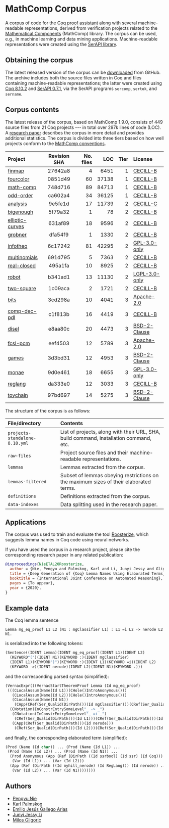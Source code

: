 # MathComp Corpus

A corpus of code for the [Coq proof assistant](https://coq.inria.fr) along with several
machine-readable representations, derived from verification
projects related to the [Mathematical Components][math-comp-website] (MathComp) library.
The corpus can be used, e.g., in machine learning and data mining applications.
Machine-readable representations were created using the [SerAPI library][serapi-website].

[math-comp-website]: https://math-comp.github.io
[serapi-website]: https://github.com/ejgallego/coq-serapi

## Obtaining the corpus

The latest released version of the corpus can be [downloaded][download-link]
from GitHub. The archive includes both the source files written in Coq and files containing
machine-readable representations; the latter were created using [Coq 8.10.2][coq-8102]
and [SerAPI 0.7.1][serapi-071], via the SerAPI programs `sercomp`, `sertok`, and `sername`.

[download-link]: https://github.com/EngineeringSoftware/math-comp-corpus/releases
[coq-8102]: https://github.com/coq/coq/releases/tag/V8.10.2
[serapi-071]: https://github.com/ejgallego/coq-serapi/releases

## Corpus contents

The latest release of the corpus, based on MathComp 1.9.0, consists of 449
source files from 21 Coq projects --- in total over 297k lines of code (LOC).
A [research paper][arxiv-paper] describes the corpus in more detail
and provides additional statistics. The corpus is divided into three tiers based
on how well projects conform to the [MathComp conventions][math-comp-contrib].

| Project                            | Revision SHA | No. files  | LOC    | Tier | License                  |
|:---------------------------------- |:------------:|-----------:|-------:|-----:|:-------------------------|
| [finmap][finmap]                   | 27642a8      | 4          | 6451   | 1    | [CECILL-B][cecill-b]     |
| [fourcolor][fourcolor]             | 0851d49      | 60         | 37138  | 1    | [CECILL-B][cecill-b]     |
| [math-comp][math-comp]             | 748d716      | 89         | 84713  | 1    | [CECILL-B][cecill-b]     |
| [odd-order][odd-order]             | ca602a4      | 34         | 36125  | 1    | [CECILL-B][cecill-b]     |
| [analysis][analysis]               | 9e5fe1d      | 17         | 11739  | 2    | [CECILL-C][cecill-c]     |
| [bigenough][bigenough]             | 5f79a32      | 1          | 78     | 2    | [CECILL-B][cecill-b]     |
| [elliptic-curves][elliptic-curves] | 631af89      | 18         | 9596   | 2    | [CECILL-B][cecill-b]     |
| [grobner][grobner]                 | dfa54f9      | 1          | 1330   | 2    | [CECILL-B][cecill-b]     |
| [infotheo][infotheo]               | 6c17242      | 81         | 42295  | 2    | [GPL-3.0-only][gpl3]     |
| [multinomials][multinomials]       | 691d795      | 5          | 7363   | 2    | [CECILL-B][cecill-b]     |
| [real-closed][real-closed]         | 495a1fa      | 10         | 8925   | 2    | [CECILL-B][cecill-b]     |
| [robot][robot]                     | b341ad1      | 13         | 11130  | 2    | [LGPL-3.0-only][lgpl3]   |
| [two-square][two-square]           | 1c09aca      | 2          | 1721   | 2    | [CECILL-B][cecill-b]     |
| [bits][bits]                       | 3cd298a      | 10         | 4041   | 3    | [Apache-2.0][apache2]    |
| [comp-dec-pdl][comp-dec-pdl]       | c1f813b      | 16         | 4419   | 3    | [CECILL-B][cecill-b]     |
| [disel][disel]                     | e8aa80c      | 20         | 4473   | 3    | [BSD-2-Clause][bsd2]     |
| [fcsl-pcm][fcsl-pcm]               | eef4503      | 12         | 5789   | 3    | [Apache-2.0][apache2]    |
| [games][games]                     | 3d3bd31      | 12         | 4953   | 3    | [BSD-2-Clause][bsd2]     |
| [monae][monae]                     | 9d0e461      | 18         | 6655   | 3    | [GPL-3.0-only][gpl3]     |
| [reglang][reglang]                 | da333e0      | 12         | 3033   | 3    | [CECILL-B][cecill-b]     |
| [toychain][toychain]               | 97bd697      | 14         | 5275   | 3    | [BSD-2-Clause][bsd2]     |

The structure of the corpus is as follows:

| File/directory                 | Contents                                                                               |
|:-------------------------------|:---------------------------------------------------------------------------------------|
| `projects-standalone-8.10.yml` | List of projects, along with their URL, SHA, build command, installation command, etc. |
| `raw-files`                    | Project source files and their machine-readable representations.                       |
| `lemmas`                       | Lemmas extracted from the corpus.                                                      |
| `lemmas-filtered`              | Subset of lemmas obeying restrictions on the maximum sizes of their elaborated terms.  |
| `definitions`                  | Definitions extracted from the corpus.                                                 |
| `data-indexes`                 | Data splitting used in the research paper.                                             |

[finmap]: https://github.com/math-comp/finmap
[fourcolor]: https://github.com/math-comp/fourcolor
[math-comp]: https://github.com/math-comp/math-comp
[odd-order]: https://github.com/math-comp/odd-order
[analysis]: https://github.com/math-comp/analysis
[bigenough]: https://github.com/math-comp/bigenough
[elliptic-curves]: https://github.com/strub/elliptic-curves-ssr
[grobner]: https://github.com/thery/grobner
[multinomials]: https://github.com/math-comp/multinomials
[real-closed]: https://github.com/math-comp/real-closed
[robot]: https://github.com/affeldt-aist/coq-robot
[two-square]: https://github.com/thery/twoSquare
[bits]: https://github.com/coq-community/coq-bits
[comp-dec-pdl]: https://github.com/palmskog/comp-dec-pdl
[disel]: https://github.com/DistributedComponents/disel
[fcsl-pcm]: https://github.com/imdea-software/fcsl-pcm
[games]: https://github.com/gstew5/games
[monae]: https://github.com/palmskog/monae
[reglang]: https://github.com/palmskog/coq-reglang
[toychain]: https://github.com/certichain/toychain
[infotheo]: https://github.com/palmskog/infotheo

[cecill-b]: https://spdx.org/licenses/CECILL-B.html
[cecill-c]: https://spdx.org/licenses/CECILL-C.html
[lgpl3]: https://spdx.org/licenses/LGPL-3.0-only.html
[gpl3]: https://spdx.org/licenses/GPL-3.0-only.html
[apache2]: https://spdx.org/licenses/Apache-2.0.html
[bsd2]: https://spdx.org/licenses/BSD-2-Clause.html

[arxiv-paper]: https://arxiv.org/abs/2004.07761
[math-comp-contrib]: https://github.com/math-comp/math-comp/blob/mathcomp-1.9.0/CONTRIBUTING.md

## Applications

The corpus was used to train and evaluate the tool
[Roosterize][roosterize-website], which suggests lemma
names in Coq code using neural networks.

If you have used the corpus in a research project, please cite
the corresponding research paper in any related publication:
```bibtex
@inproceedings{NieETAL20Roosterize,
  author = {Nie, Pengyu and Palmskog, Karl and Li, Junyi Jessy and Gligoric, Milos},
  title = {Deep Generation of {Coq} Lemma Names Using Elaborated Terms},
  booktitle = {International Joint Conference on Automated Reasoning},
  pages = {To appear},
  year = {2020},
}
```

[roosterize-website]: https://github.com/EngineeringSoftware/roosterize

## Example data

The Coq lemma sentence
```coq
Lemma mg_eq_proof L1 L2 (N1 : mgClassifier L1) : L1 =i L2 -> nerode L2 N1.
```
is serialized into the following tokens:
```lisp
(Sentence((IDENT Lemma)(IDENT mg_eq_proof)(IDENT L1)(IDENT L2)
  (KEYWORD"(")(IDENT N1)(KEYWORD :)(IDENT mgClassifier)
  (IDENT L1)(KEYWORD")")(KEYWORD :)(IDENT L1)(KEYWORD =i)(IDENT L2)
  (KEYWORD ->)(IDENT nerode)(IDENT L2)(IDENT N1)(KEYWORD .)))
```
and the corresponding parsed syntax (simplified):
```lisp
(VernacExpr()(VernacStartTheoremProof Lemma (Id mg_eq_proof)
 (((CLocalAssum(Name(Id L1))(CHole()IntroAnonymous()))
   (CLocalAssum(Name(Id L2))(CHole()IntroAnonymous()))
   (CLocalAssum(Name(Id N1))
    (CApp(CRef(Ser_Qualid(DirPath())(Id mgClassifier)))(CRef(Ser_Qualid(DirPath())(Id L1))))))
  (CNotation(InConstrEntrySomeLevel"_ -> _")
   (CNotation(InConstrEntrySomeLevel"_ =i _")
    (CRef(Ser_Qualid(DirPath())(Id L1)))(CRef(Ser_Qualid(DirPath())(Id L2))))
   (CApp(CRef(Ser_Qualid(DirPath())(Id nerode)))
    (CRef(Ser_Qualid(DirPath())(Id L2)))(CRef(Ser_Qualid(DirPath())(Id N1))))))))
```
and finally, the corresponding elaborated term (simplified):
```lisp
(Prod (Name (Id char)) ... (Prod (Name (Id L1)) ...
 (Prod (Name (Id L2)) ... (Prod (Name (Id N1)) ...
  (Prod Anonymous (App (Ref (DirPath ((Id ssrbool) (Id ssr) (Id Coq))) (Id eq_mem)) ...
   (Var (Id L1)) ... (Var (Id L2)))
  (App (Ref (DirPath ((Id myhill_nerode) (Id RegLang))) (Id nerode)) ...
   (Var (Id L2)) ... (Var (Id N1))))))))
```

## Authors

- [Pengyu Nie](https://cozy.ece.utexas.edu/~pynie/)
- [Karl Palmskog](https://setoid.com)
- [Emilio Jesús Gallego Arias](https://www.irif.fr/~gallego/)
- [Junyi Jessy Li](http://jessyli.com)
- [Milos Gligoric](http://users.ece.utexas.edu/~gligoric/)
